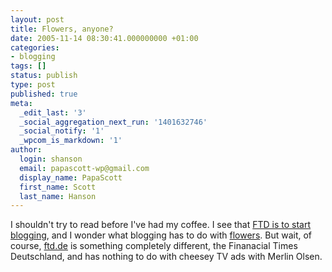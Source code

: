 ```yaml
---
layout: post
title: Flowers, anyone?
date: 2005-11-14 08:30:41.000000000 +01:00
categories:
- blogging
tags: []
status: publish
type: post
published: true
meta:
  _edit_last: '3'
  _social_aggregation_next_run: '1401632746'
  _social_notify: '1'
  _wpcom_is_markdown: '1'
author:
  login: shanson
  email: papascott-wp@gmail.com
  display_name: PapaScott
  first_name: Scott
  last_name: Hanson
---
```

<p>I shouldn't try to read before I've had my coffee. I see that <a href="http://lumma.de/eintrag.php?id=2262" title="ftd.de bloggt auch, bald, Montag [Lummaland - das Weblog]">FTD is to start blogging</a>, and I wonder what blogging has to do with <a href="http://www.ftd.com/home/" title="FTD.COM - Send flowers and gifts delivered fresh from florists">flowers</a>. But wait, of course, <a href="http://www.ftd.de/" title="FINANCIAL TIMES DEUTSCHLAND">ftd.de</a> is something completely different, the Finanacial Times Deutschland, and has nothing to do with cheesey TV ads with Merlin Olsen.</p>
